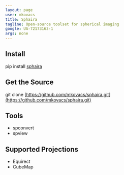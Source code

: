 ```yaml
---
layout: page
user: mkovacs
title: Sphaira
tagline: Open-source toolset for spherical imaging
google: UA-72173163-1
args: none
---
```


## Install

pip install [sphaira](https://pypi.python.org/pypi/sphaira)

## Get the Source

git clone [https://github.com/mkovacs/sphaira.git](https://github.com/mkovacs/sphaira.git)

## Tools

* spconvert
* spview

## Supported Projections

* Equirect
* CubeMap
